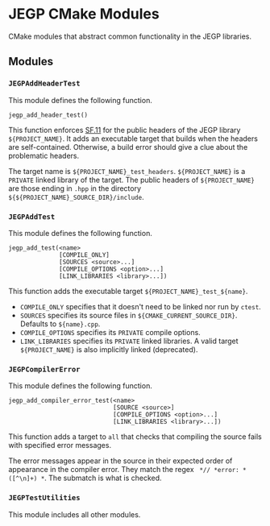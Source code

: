 # JEGP CMake Modules

CMake modules that abstract common functionality in the JEGP libraries.

## Modules

### `JEGPAddHeaderTest`

This module defines the following function.

```
jegp_add_header_test()
```

This function enforces [SF.11]
for the public headers of the JEGP library `${PROJECT_NAME}`.
It adds an executable target that builds when the headers are self-contained.
Otherwise, a build error should give a clue about the problematic headers.

[SF.11]: http://isocpp.github.io/CppCoreGuidelines/CppCoreGuidelines#Rs-contained
"Header files should be self-contained"

The target name is `${PROJECT_NAME}_test_headers`.
`${PROJECT_NAME}` is a `PRIVATE` linked library of the target.
The public headers of `${PROJECT_NAME}` are those ending in `.hpp`
in the directory `${${PROJECT_NAME}_SOURCE_DIR}/include`.

### `JEGPAddTest`

This module defines the following function.

```
jegp_add_test(<name>
              [COMPILE_ONLY]
              [SOURCES <source>...]
              [COMPILE_OPTIONS <option>...]
              [LINK_LIBRARIES <library>...])
```

This function adds the executable target `${PROJECT_NAME}_test_${name}`.
- `COMPILE_ONLY` specifies that it doesn't need to be linked nor run by `ctest`.
- `SOURCES` specifies its source files in `${CMAKE_CURRENT_SOURCE_DIR}`.
  Defaults to `${name}.cpp`.
- `COMPILE_OPTIONS` specifies its `PRIVATE` compile options.
- `LINK_LIBRARIES` specifies its `PRIVATE` linked libraries.
  A valid target `${PROJECT_NAME}` is also implicitly linked (deprecated).

### `JEGPCompilerError`

This module defines the following function.

```
jegp_add_compiler_error_test(<name>
                             [SOURCE <source>]
                             [COMPILE_OPTIONS <option>...]
                             [LINK_LIBRARIES <library>...])
```

This function adds a target to `all` that checks that
compiling the source fails with specified error messages.

The error messages appear in the source
in their expected order of appearance in the compiler error.
They match the regex ` *// *error: *([^\n]+) *`.
The submatch is what is checked.

### `JEGPTestUtilities`

This module includes all other modules.

